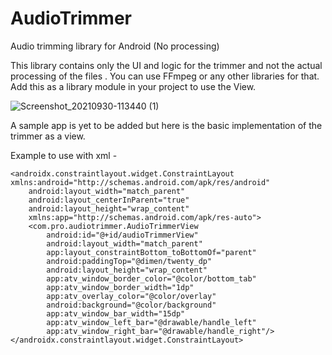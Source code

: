 # AudioTrimmer
Audio trimming library for Android (No processing)

This library contains only the UI and logic for the trimmer and not the actual processing of the files . You can use FFmpeg or any other libraries for that.
Add this as a library module in your project to use the View.

![Screenshot_20210930-113440 (1)](https://user-images.githubusercontent.com/5465207/135402381-2205dc66-3be4-4ff1-b261-e35c8af32911.jpg)


A sample app is yet to be added but here is the basic implementation of the trimmer as a view.

Example to use with xml - 

```
<androidx.constraintlayout.widget.ConstraintLayout xmlns:android="http://schemas.android.com/apk/res/android"
    android:layout_width="match_parent"
    android:layout_centerInParent="true"
    android:layout_height="wrap_content"
    xmlns:app="http://schemas.android.com/apk/res-auto">
    <com.pro.audiotrimmer.AudioTrimmerView
        android:id="@+id/audioTrimmerView"
        android:layout_width="match_parent"
        app:layout_constraintBottom_toBottomOf="parent"
        android:paddingTop="@dimen/twenty_dp"
        android:layout_height="wrap_content"
        app:atv_window_border_color="@color/bottom_tab"
        app:atv_window_border_width="1dp"
        app:atv_overlay_color="@color/overlay"
        android:background="@color/background"
        app:atv_window_bar_width="15dp"
        app:atv_window_left_bar="@drawable/handle_left"
        app:atv_window_right_bar="@drawable/handle_right"/>
</androidx.constraintlayout.widget.ConstraintLayout>
```

